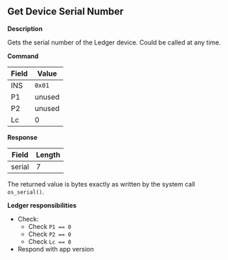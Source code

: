 ## Get Device Serial Number

**Description**

Gets the serial number of the Ledger device.
Could be called at any time.

**Command**

|Field|Value|
|-----|-----|
| INS | `0x01` |
| P1 | unused |
| P2 | unused |
| Lc | 0 |

**Response**

|Field|Length|
|------|-----|
|serial| 7 |

The returned value is bytes exactly as written by the system call `os_serial()`.

**Ledger responsibilities**

- Check:
  - Check `P1 == 0`
  - Check `P2 == 0`
  - Check `Lc == 0`
- Respond with app version
